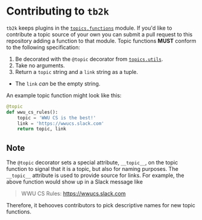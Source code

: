 # Contributing to `tb2k`

`tb2k` keeps plugins in the [`topics.functions`][topic functions] module. If
you'd like to contribute a topic source of your own you can submit a pull
request to this repository adding a function to that module. Topic functions
**MUST** conform to the following specification:

1. Be decorated with the `@topic` decorator from [`topics.utils`][topic utils].
2. Take no arguments.
3. Return a `topic` string and a `link` string as a tuple.
  - The `link` _can_ be the empty string.

An example topic function might look like this:
```python
@topic
def wwu_cs_rules():
    topic = 'WWU CS is the best!'
    link = 'https://wwucs.slack.com'
    return topic, link
```

## Note
The `@topic` decorator sets a special attribute, `__topic__`, on the topic
function to signal that it is a topic, but also for naming purposes. The
`__topic__` attribute is used to provide source for links. For example,
the above function would show up in a Slack message like
> WWU CS Rules: https://wwucs.slack.com

Therefore, it behooves contributors to pick descriptive names for new topic
functions.

[topic functions]: https://github.com/solus-impar/tb2k/blob/master/topics/functions.py
[topic utils]: https://github.com/solus-impar/tb2k/blob/master/topics/utils.py
